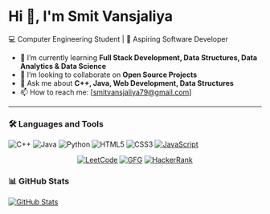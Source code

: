 # Hi 👋, I'm Smit Vansjaliya  
💻 Computer Engineering Student | 🚀 Aspiring Software Developer  

- 🌱 I’m currently learning **Full Stack Development, Data Structures, Data Analytics & Data Science**  
- 👯 I’m looking to collaborate on **Open Source Projects**  
- 💬 Ask me about **C++, Java, Web Development, Data Structures**  
- 📫 How to reach me: [smitvansjaliya79@gmail.com] 

---


### 🛠️ Languages and Tools
![C++](https://img.shields.io/badge/-C++-00599C?logo=c%2B%2B&logoColor=white)
![Java](https://img.shields.io/badge/-Java-007396?logo=java&logoColor=white)
![Python](https://img.shields.io/badge/-Python-3776AB?logo=python&logoColor=white)
![HTML5](https://img.shields.io/badge/-HTML5-E34F26?logo=html5&logoColor=white)
![CSS3](https://img.shields.io/badge/-CSS3-1572B6?logo=css3&logoColor=white)
[![JavaScript](https://img.shields.io/badge/-JavaScript-F7DF1E?logo=javascript&logoColor=black)](https://github.com/Smit79/Java-Script)


<p align="center">
  <a href="https://leetcode.com/YOUR-LEETCODE-USERNAME"><img alt="LeetCode" src="https://img.shields.io/badge/LeetCode-2b2b2b?style=flat-square&logo=leetcode&logoColor=white" /></a>
  <a href="https://auth.geeksforgeeks.org/user/YOUR-GFG-USERNAME"><img alt="GFG" src="https://img.shields.io/badge/GeeksforGeeks-2b2b2b?style=flat-square&logo=geeksforgeeks&logoColor=white" /></a>
  <a href="https://www.hackerrank.com/YOUR-HACKERRANK-USERNAME"><img alt="HackerRank" src="https://img.shields.io/badge/HackerRank-2b2b2b?style=flat-square&logo=hackerrank&logoColor=white" /></a>
</p>


 

### 📊 GitHub Stats
[![GitHub Stats](https://github-readme-stats.vercel.app/api?username=Smit79&show_icons=true&theme=radical)](https://github.com/Smit79)
